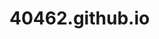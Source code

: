 # 40462.github.io
<div class="container">
  <div class="monster"></div>
  <div class="hair"></div>
  <div class="face">
    <div class="eyes">
      <div class="iris"></div>
    </div>
  </div>
  <div class="mouth"></div>
  <div class="drool"></div>
  <div class="teeth">
    <div></div>
    <div></div>
  </div>
  <div class="text"></div>
</div>
